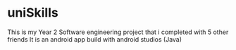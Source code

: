 # uniSkills
This is my Year 2 Software engineering project that i completed with 5 other friends
It is an android app build with android studios (Java)
